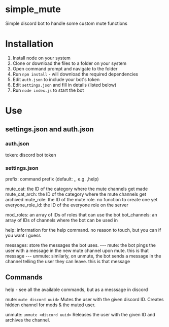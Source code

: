 # simple_mute
Simple discord bot to handle some custom mute functions

# Installation
1. Install node on your system
2. Clone or download the files to a folder on your system
3. Open command prompt and navigate to the folder
4. Run `npm install` - will download the required dependencies
5. Edit `auth.json` to include your bot's token
6. Edit `settings.json` and fill in details (listed below)
7. Run `node index.js` to start the bot

# Use
## settings.json and auth.json
### auth.json
token: discord bot token

### settings.json
prefix: command prefix (default: ,, e.g. ,help)

mute_cat: the ID of the category where the mute channels get made
mute_cat_arch: the ID of the category where the mute channels get archived
mute_role: the ID of the mute role. no function to create one yet
everyone_role_id: the ID of the everyone role on the server

mod_roles: an array of IDs of roles that can use the bot
bot_channels: an array of IDs of channels where the bot can be used in

help: information for the help command. no reason to touch, but you can if you want i guess

messages: store the messages the bot uses.
--- mute: the bot pings the user with a message in the new mute channel upon mute. this is that message
--- unmute: similarly, on unmute, the bot sends a message in the channel telling the user they can leave. this is that message

## Commands
help - see all the available commands, but as a messsage in discord

mute: `mute discord uuid>`
    Mutes the user with the given discord ID. Creates hidden channel for mods & the muted user.

unmute: `unmute <discord uuid>`
    Releases the user with the given ID and archives the channel.
